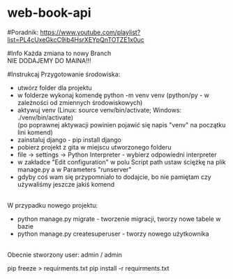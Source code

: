 # web-book-api

#Poradnik:
https://www.youtube.com/playlist?list=PL4cUxeGkcC9ib4HsrXEYpQnTOTZE1x0uc

#Info
Każda zmiana to nowy Branch <br>
NIE DODAJEMY DO MAINA!!!


#Instrukcaj
Przygotowanie środowiska:
- utwórz folder dla projektu
- w folderze wykonaj komendę python -m venv venv (python/py - w zależności od zmiennych środowiskowych)
- aktywuj venv (Linux: source venv/bin/activate; Windows: ./venv/bin/activate) <br>
  (po poprawnej aktywacji powinien pojawić się napis "venv" na początku lini komend)
- zainstaluj django - pip install django
- pobierz projekt z gita w miejscu utworzonego folderu
- file -> settings -> Python Interpreter - wybierz odpowiedni interpreter
- w zakładce "Edit configuration" w polu Script path ustaw ściężkę na plik manage.py a w Parameters "runserver" <br>
- gdyby coś wam się przypomniało to dodajcie, bo nie pamiętam czy używaliśmy jeszcze jakiś komend <br><br>

W przypadku nowego projektu: <br>
- python manage.py migrate - tworzenie migracji, tworzy nowe tabele w bazie<br>
- python manage.py createsuperuser - tworzy nowego użytkownika
<br><br>

Obecnie stworzony user: admin / admin


pip freeze > requirments.txt
pip install -r requirments.txt